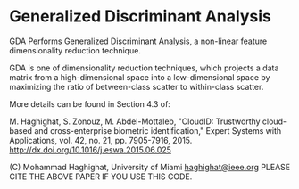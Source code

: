 # Generalized Discriminant Analysis
 
GDA Performs Generalized Discriminant Analysis, a non-linear feature dimensionality reduction technique.
 
GDA is one of dimensionality reduction techniques, which projects a data matrix from a high-dimensional space into a low-dimensional space by maximizing the ratio of between-class scatter to within-class scatter. 
 
More details can be found in Section 4.3 of:
 
M. Haghighat, S. Zonouz, M. Abdel-Mottaleb, "CloudID: Trustworthy cloud-based and cross-enterprise biometric identification," Expert Systems with Applications, vol. 42, no. 21, pp. 7905-7916, 2015. 
http://dx.doi.org/10.1016/j.eswa.2015.06.025
 
(C)	Mohammad Haghighat, University of Miami 
    	haghighat@ieee.org 
    	PLEASE CITE THE ABOVE PAPER IF YOU USE THIS CODE. 
